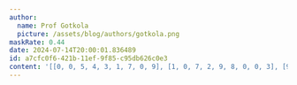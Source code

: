```yaml
---
author:
  name: Prof Gotkola
  picture: /assets/blog/authors/gotkola.png
maskRate: 0.44
date: 2024-07-14T20:00:01.836489
id: a7cfc0f6-421b-11ef-9f85-c95db626c0e3
content: '[[0, 0, 5, 4, 3, 1, 7, 0, 9], [1, 0, 7, 2, 9, 8, 0, 0, 3], [9, 3, 2, 5, 7, 6, 0, 8, 4], [7, 0, 3, 0, 8, 4, 0, 0, 5], [0, 0, 0, 1, 0, 3, 0, 0, 0], [0, 6, 0, 9, 0, 7, 0, 4, 1], [3, 7, 0, 8, 0, 0, 0, 0, 0], [0, 0, 0, 3, 6, 9, 4, 0, 8], [8, 9, 4, 0, 0, 0, 5, 3, 6]]'
---
```

